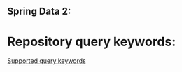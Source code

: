 ## Spring Data 2:

# Repository query keywords:

[Supported query keywords](https://docs.spring.io/spring-data/jpa/docs/1.5.x/reference/html/repository-query-keywords.html)